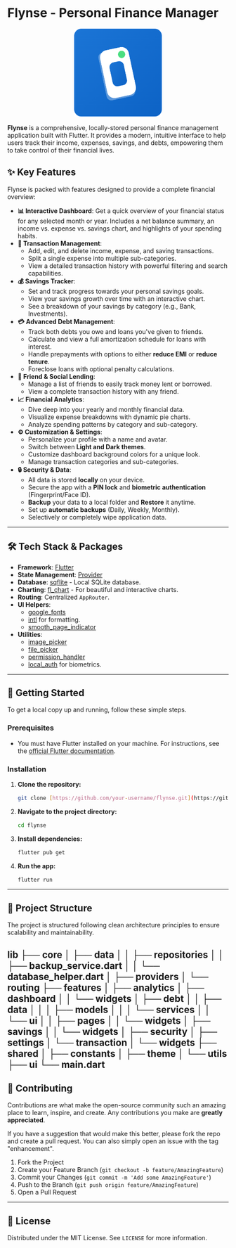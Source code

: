 # Flynse - Personal Finance Manager

<p align="center">
  <img src="assets/icon/flynse.png" alt="Flynse Icon" width="200"/>
</p>

**Flynse** is a comprehensive, locally-stored personal finance management application built with Flutter. It provides a modern, intuitive interface to help users track their income, expenses, savings, and debts, empowering them to take control of their financial lives.

## ✨ Key Features

Flynse is packed with features designed to provide a complete financial overview:

* **📊 Interactive Dashboard**: Get a quick overview of your financial status for any selected month or year. Includes a net balance summary, an income vs. expense vs. savings chart, and highlights of your spending habits.
* **💸 Transaction Management**:
    * Add, edit, and delete income, expense, and saving transactions.
    * Split a single expense into multiple sub-categories.
    * View a detailed transaction history with powerful filtering and search capabilities.
* **💰 Savings Tracker**:
    * Set and track progress towards your personal savings goals.
    * View your savings growth over time with an interactive chart.
    * See a breakdown of your savings by category (e.g., Bank, Investments).
* **💳 Advanced Debt Management**:
    * Track both debts you owe and loans you've given to friends.
    * Calculate and view a full amortization schedule for loans with interest.
    * Handle prepayments with options to either **reduce EMI** or **reduce tenure**.
    * Foreclose loans with optional penalty calculations.
* **👥 Friend & Social Lending**:
    * Manage a list of friends to easily track money lent or borrowed.
    * View a complete transaction history with any friend.
* **📈 Financial Analytics**:
    * Dive deep into your yearly and monthly financial data.
    * Visualize expense breakdowns with dynamic pie charts.
    * Analyze spending patterns by category and sub-category.
* **⚙️ Customization & Settings**:
    * Personalize your profile with a name and avatar.
    * Switch between **Light and Dark themes**.
    * Customize dashboard background colors for a unique look.
    * Manage transaction categories and sub-categories.
* **🔒 Security & Data**:
    * All data is stored **locally** on your device.
    * Secure the app with a **PIN lock** and **biometric authentication** (Fingerprint/Face ID).
    * **Backup** your data to a local folder and **Restore** it anytime.
    * Set up **automatic backups** (Daily, Weekly, Monthly).
    * Selectively or completely wipe application data.

---

## 🛠️ Tech Stack & Packages

* **Framework**: [Flutter](https://flutter.dev/)
* **State Management**: [Provider](https://pub.dev/packages/provider)
* **Database**: [sqflite](https://pub.dev/packages/sqflite) - Local SQLite database.
* **Charting**: [fl_chart](https://pub.dev/packages/fl_chart) - For beautiful and interactive charts.
* **Routing**: Centralized `AppRouter`.
* **UI Helpers**:
    * [google_fonts](https://pub.dev/packages/google_fonts)
    * [intl](https://pub.dev/packages/intl) for formatting.
    * [smooth_page_indicator](https://pub.dev/packages/smooth_page_indicator)
* **Utilities**:
    * [image_picker](https://pub.dev/packages/image_picker)
    * [file_picker](https://pub.dev/packages/file_picker)
    * [permission_handler](https://pub.dev/packages/permission_handler)
    * [local_auth](https://pub.dev/packages/local_auth) for biometrics.

---

## 🚀 Getting Started

To get a local copy up and running, follow these simple steps.

### Prerequisites

* You must have Flutter installed on your machine. For instructions, see the [official Flutter documentation](https://docs.flutter.dev/get-started/install).

### Installation

1.  **Clone the repository:**
    ```sh
    git clone [https://github.com/your-username/flynse.git](https://github.com/your-username/flynse.git)
    ```
2.  **Navigate to the project directory:**
    ```sh
    cd flynse
    ```
3.  **Install dependencies:**
    ```sh
    flutter pub get
    ```
4.  **Run the app:**
    ```sh
    flutter run
    ```

---

## 📁 Project Structure

The project is structured following clean architecture principles to ensure scalability and maintainability.

lib
├── core
│   ├── data
│   │   ├── repositories
│   │   ├── backup_service.dart
│   │   └── database_helper.dart
│   ├── providers
│   └── routing
├── features
│   ├── analytics
│   ├── dashboard
│   │   └── widgets
│   ├── debt
│   │   ├── data
│   │   │   ├── models
│   │   │   └── services
│   │   └── ui
│   │       ├── pages
│   │       └── widgets
│   ├── savings
│   │   └── widgets
│   ├── security
│   ├── settings
│   └── transaction
│       └── widgets
├── shared
│   ├── constants
│   ├── theme
│   └── utils
├── ui
└── main.dart
---

## 🤝 Contributing

Contributions are what make the open-source community such an amazing place to learn, inspire, and create. Any contributions you make are **greatly appreciated**.

If you have a suggestion that would make this better, please fork the repo and create a pull request. You can also simply open an issue with the tag "enhancement".

1.  Fork the Project
2.  Create your Feature Branch (`git checkout -b feature/AmazingFeature`)
3.  Commit your Changes (`git commit -m 'Add some AmazingFeature'`)
4.  Push to the Branch (`git push origin feature/AmazingFeature`)
5.  Open a Pull Request

---

## 📄 License

Distributed under the MIT License. See `LICENSE` for more information.
